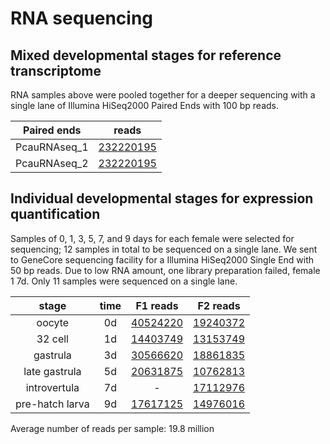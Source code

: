 # RNA sequencing

## Mixed developmental stages for reference transcriptome

RNA samples above were pooled together for a deeper sequencing with a single
lane of Illumina HiSeq2000 Paired Ends with 100 bp reads.

| Paired ends  | reads                            |
| :---------:  | :---:                            |
| PcauRNAseq_1 | [232220195][PcauRNAseq_1_fastqc] |
| PcauRNAseq_2 | [232220195][PcauRNAseq_2_fastqc] |

[PcauRNAseq_1_fastqc]: https://dl.dropboxusercontent.com/u/203439/priapulus_caudatus/PcauRNAseq_1_fastqc/fastqc_report.html
[PcauRNAseq_2_fastqc]: https://dl.dropboxusercontent.com/u/203439/priapulus_caudatus/PcauRNAseq_2_fastqc/fastqc_report.html

## Individual developmental stages for expression quantification

Samples of 0, 1, 3, 5, 7, and 9 days for each female were selected for
sequencing; 12 samples in total to be sequenced on a single lane. We sent to
GeneCore sequencing facility for a Illumina HiSeq2000 Single End with 50 bp
reads. Due to low RNA amount, one library preparation failed, female 1 7d. Only
11 samples were sequenced on a single lane.

| stage           | time | F1 reads                  | F2 reads                  |
| :---:           | :--: | :------:                  | :------:                  |
| oocyte          | 0d   | [40524220][Pc1_0d_fastqc] | [19240372][Pc2_0d_fastqc] |
| 32 cell         | 1d   | [14403749][Pc1_1d_fastqc] | [13153749][Pc2_1d_fastqc] |
| gastrula        | 3d   | [30566620][Pc1_3d_fastqc] | [18861835][Pc2_3d_fastqc] |
| late gastrula   | 5d   | [20631875][Pc1_5d_fastqc] | [10762813][Pc2_5d_fastqc] |
| introvertula    | 7d   | -                         | [17112976][Pc2_7d_fastqc] |
| pre-hatch larva | 9d   | [17617125][Pc1_9d_fastqc] | [14976016][Pc2_9d_fastqc] |

Average number of reads per sample: 19.8 million

[Pc1_0d_fastqc]: https://dl.dropboxusercontent.com/u/203439/priapulus_caudatus/Pc1_0d_fastqc/fastqc_report.html
[Pc1_1d_fastqc]: https://dl.dropboxusercontent.com/u/203439/priapulus_caudatus/Pc1_1d_fastqc/fastqc_report.html
[Pc1_3d_fastqc]: https://dl.dropboxusercontent.com/u/203439/priapulus_caudatus/Pc1_3d_fastqc/fastqc_report.html
[Pc1_5d_fastqc]: https://dl.dropboxusercontent.com/u/203439/priapulus_caudatus/Pc1_5d_fastqc/fastqc_report.html
[Pc1_9d_fastqc]: https://dl.dropboxusercontent.com/u/203439/priapulus_caudatus/Pc1_9d_fastqc/fastqc_report.html
[Pc2_0d_fastqc]: https://dl.dropboxusercontent.com/u/203439/priapulus_caudatus/Pc2_0d_fastqc/fastqc_report.html
[Pc2_1d_fastqc]: https://dl.dropboxusercontent.com/u/203439/priapulus_caudatus/Pc2_1d_fastqc/fastqc_report.html
[Pc2_3d_fastqc]: https://dl.dropboxusercontent.com/u/203439/priapulus_caudatus/Pc2_3d_fastqc/fastqc_report.html
[Pc2_5d_fastqc]: https://dl.dropboxusercontent.com/u/203439/priapulus_caudatus/Pc2_5d_fastqc/fastqc_report.html
[Pc2_7d_fastqc]: https://dl.dropboxusercontent.com/u/203439/priapulus_caudatus/Pc2_7d_fastqc/fastqc_report.html
[Pc2_9d_fastqc]: https://dl.dropboxusercontent.com/u/203439/priapulus_caudatus/Pc2_9d_fastqc/fastqc_report.html


